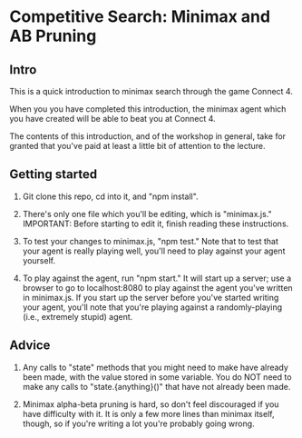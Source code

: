 # Competitive Search: Minimax and AB Pruning

## Intro

This is a quick introduction to minimax search through the game Connect 4.

When you you have completed this introduction, the minimax agent which you have created will be able to beat you at Connect 4.

The contents of this introduction, and of the workshop in general, take for granted that you've paid at least a little bit of attention to the lecture.

## Getting started

1.  Git clone this repo, cd into it, and "npm install".

2.  There's only one file which you'll be editing, which is "minimax.js." IMPORTANT: Before starting to edit it, finish reading these instructions.

3.  To test your changes to minimax.js, "npm test." Note that to test that your agent is really playing well, you'll need to play against your agent yourself.

4.  To play against the agent, run "npm start." It will start up a server; use a browser to go to localhost:8080 to play against the agent you've written in minimax.js. If you start up the server before you've started writing your agent, you'll note that you're playing against a randomly-playing (i.e., extremely stupid) agent.

## Advice

1.  Any calls to "state" methods that you might need to make have already been made, with the value stored in some variable. You do NOT need to make any calls to "state.{anything}()" that have not already been made.

2.  Minimax alpha-beta pruning is hard, so don't feel discouraged if you have difficulty with it. It is only a few more lines than minimax itself, though, so if you're writing a lot you're probably going wrong.

